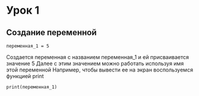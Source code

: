 # Урок 1
## Создание переменной

    переменная_1 = 5

Создается переменная с названием переменная_1 и ей присваивается значение 5
Далее с этим значением можно работать используя имя этой переменной
Например, чтобы вывести ее на экран воспользуемся функцией print

    print(переменная_1)